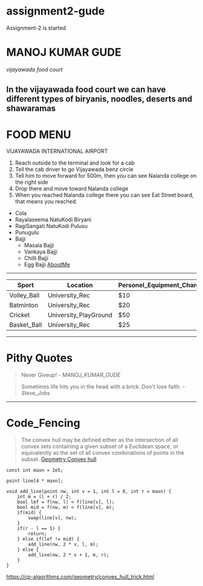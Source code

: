 # assignment2-gude
Assignment-2 is started
# MANOJ KUMAR GUDE
###### vijayawada food court
In the vijayawada food court we can have different types of **biryanis**, noodles, deserts and **shawaramas**
---
# FOOD MENU
VIJAYAWADA INTERNATIONAL AIRPORT
1. Reach outside to the terminal and look for a cab
2. Tell the cab driver to go Vijayawada benz circle
3. Tell him to move forward for 500m, then you can see Nalanda college on the right side
4. Drop there and move toward Nalanda college
5. When you reached Nalanda college there you can see Eat Street board, that means you reached.

* Cola
* Rayalaseema NatuKodi Biryani
* RagiSangati NatuKodi Pulusu
* Punugulu
* Bajji
    * Masala Bajji
    * Vankaya Bajji
    * Chilli Bajji
    * Egg Bajji
[AboutMe](https://github.com/manoj2205/assignment2-gude/blob/main/AboutMe.md)
---
| Sport | Location | Personel_Equipment_Charge |
| ----- | -------- | ------------------------- |
| Volley_Ball | University_Rec | $10 |
| Batminton | University_Rec | $20 |
| Cricket | University_PlayGround | $50 |
| Basket_Ball | University_Rec| $25 |
---
# Pithy Quotes
> Never Giveup! - *MANOJ_KUMAR_GUDE*

> Sometimes life hits you in the head with a brick. Don't lose faith. - *Steve_Jobs*
---
# Code_Fencing
> The convex hull may be defined either as the intersection of all convex sets containing a given subset of a Euclidean space, or equivalently as the set of all convex combinations of points in the subset. 
[Geometry Convex hull](https://en.wikipedia.org/wiki/Convex_hull)
``` 
const int maxn = 2e5;

point line[4 * maxn];

void add_line(point nw, int v = 1, int l = 0, int r = maxn) {
    int m = (l + r) / 2;
    bool lef = f(nw, l) < f(line[v], l);
    bool mid = f(nw, m) < f(line[v], m);
    if(mid) {
        swap(line[v], nw);
    }
    if(r - l == 1) {
        return;
    } else if(lef != mid) {
        add_line(nw, 2 * v, l, m);
    } else {
        add_line(nw, 2 * v + 1, m, r);
    }
}

```
<https://cp-algorithms.com/geometry/convex_hull_trick.html>